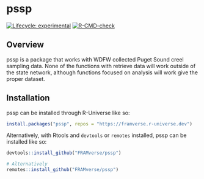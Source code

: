 # pssp
<!-- badges: start -->
[![Lifecycle: experimental](https://img.shields.io/badge/lifecycle-experimental-orange.svg)](https://lifecycle.r-lib.org/articles/stages.html#experimental)
[![R-CMD-check](https://github.com/FRAMverse/pssp/actions/workflows/R-CMD-check.yaml/badge.svg)](https://github.com/FRAMverse/pssp/actions/workflows/R-CMD-check.yaml)
<!-- badges: end -->


## Overview

pssp is a package that works with WDFW collected Puget Sound creel sampling data. 
None of the functions with retrieve data will work outside of the state network,
although functions focused on analysis will work give the proper dataset.

## Installation

pssp can be installed through R-Universe like so:

``` r
install.packages("pssp", repos = "https://framverse.r-universe.dev")
```

Alternatively, with Rtools and `devtools` or `remotes` installed, pssp can be installed like so:

``` r
devtools::install_github("FRAMverse/pssp")

# Alternatively 
remotes::install_github("FRAMverse/pssp")
```
